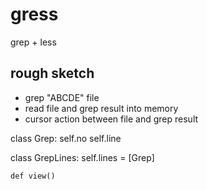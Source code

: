 # gress

grep + less

## rough sketch

* grep "ABCDE" file
* read file and grep result into memory
* cursor action between file and grep result

class Grep:
	self.no
	self.line

class GrepLines:
	self.lines = [Grep]

	def view()
